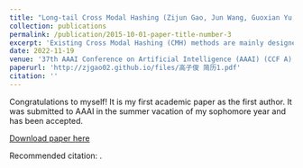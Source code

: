 ```yaml
---
title: "Long-tail Cross Modal Hashing (Zijun Gao, Jun Wang, Guoxian Yu, Zhongmin Yan, Carlotta Domeniconi, Jinglin Zhang)"
collection: publications
permalink: /publication/2015-10-01-paper-title-number-3
excerpt: 'Existing Cross Modal Hashing (CMH) methods are mainly designed for balanced data, while imbalanced data with long-tail distribution is more general in real-world. Several long-tail hashing methods have been proposed but they can not adapt for multi-modal data, due to the complex interplay between labels and individuality and commonality information of multi-modal data. Furthermore, CMH methods mostly mine the commonality of multi-modal data to learn hash codes, which may override tail labels encoded by the individuality of respective modalities. In this paper, we propose LtCMH (Long-tail CMH) to handle imbalanced multi-modal data. LtCMH firstly adopts auto-encoders to mine the individuality and commonality of different modalities by minimizing the dependency between the individuality of respective modalities and by enhancing the commonality of these modalities. Then it dynamically combines the individuality and commonality with direct features extracted from respective modalities to create meta features that enrich the representation of tail labels, and binaries meta features to generate hash codes. LtCMH significantly outperforms state-of-the-art baselines on long-tail datasets and holds a better (or comparable) performance on datasets with balanced labels.'
date: 2022-11-19
venue: '37th AAAI Conference on Artificial Intelligence (AAAI) (CCF A), In Print.'
paperurl: 'http://zjgao02.github.io/files/高子俊 简历1.pdf'
citation: ''
---
```

Congratulations to myself! It is my first academic paper as the first author. It was submitted to AAAI in the summer vacation of my sophomore year and has been accepted.

[Download paper here](http://academicpages.github.io/files/paper3.pdf)

Recommended citation: .